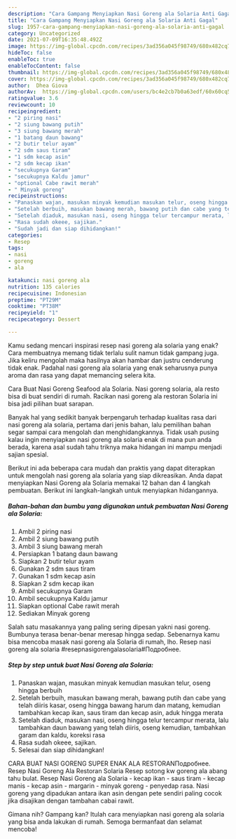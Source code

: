 ```yaml
---
description: "Cara Gampang Menyiapkan Nasi Goreng ala Solaria Anti Gagal"
title: "Cara Gampang Menyiapkan Nasi Goreng ala Solaria Anti Gagal"
slug: 1957-cara-gampang-menyiapkan-nasi-goreng-ala-solaria-anti-gagal
category: Uncategorized
date: 2021-07-09T16:35:48.492Z
image: https://img-global.cpcdn.com/recipes/3ad356a045f98749/680x482cq70/nasi-goreng-ala-solaria-foto-resep-utama.jpg
hideToc: false
enableToc: true
enableTocContent: false
thumbnail: https://img-global.cpcdn.com/recipes/3ad356a045f98749/680x482cq70/nasi-goreng-ala-solaria-foto-resep-utama.jpg
cover: https://img-global.cpcdn.com/recipes/3ad356a045f98749/680x482cq70/nasi-goreng-ala-solaria-foto-resep-utama.jpg
author:  Dhea Giova
authorAv:  https://img-global.cpcdn.com/users/bc4e2cb7b0a63edf/60x60cq50/avatar.jpg
ratingvalue: 3.6
reviewcount: 10
recipeingredient:
- "2 piring nasi"
- "2 siung bawang putih"
- "3 siung bawang merah"
- "1 batang daun bawang"
- "2 butir telur ayam"
- "2 sdm saus tiram"
- "1 sdm kecap asin"
- "2 sdm kecap ikan"
- "secukupnya Garam"
- "secukupnya Kaldu jamur"
- "optional Cabe rawit merah"
- " Minyak goreng"
recipeinstructions:
- "Panaskan wajan, masukan minyak kemudian masukan telur, oseng hingga berbuih"
- "Setelah berbuih, masukan bawang merah, bawang putih dan cabe yang telah diiris kasar, oseng hingga bawang harum dan matang, kemudian tambahkan kecap ikan, saus tiram dan kecap asin, aduk hingga merata"
- "Setelah diaduk, masukan nasi, oseng hingga telur tercampur merata, lalu tambahkan daun bawang yang telah diiris, oseng kemudian, tambahkan garam dan kaldu, koreksi rasa"
- "Rasa sudah okeee, sajikan."
- "Sudah jadi dan siap dihidangkan!"
categories:
- Resep
tags:
- nasi
- goreng
- ala

katakunci: nasi goreng ala 
nutrition: 135 calories
recipecuisine: Indonesian
preptime: "PT29M"
cooktime: "PT38M"
recipeyield: "1"
recipecategory: Dessert

---
```



Kamu sedang mencari inspirasi resep nasi goreng ala solaria yang enak? Cara membuatnya memang tidak terlalu sulit namun tidak gampang juga. Jika keliru mengolah maka hasilnya akan hambar dan justru cenderung tidak enak. Padahal nasi goreng ala solaria yang enak seharusnya punya aroma dan rasa yang dapat memancing selera kita.


Cara Buat Nasi Goreng Seafood ala Solaria. Nasi goreng solaria, ala resto bisa di buat sendiri di rumah. Racikan nasi goreng ala restoran Solaria ini bisa jadi pilihan buat sarapan.

Banyak hal yang sedikit banyak berpengaruh terhadap kualitas rasa dari nasi goreng ala solaria, pertama dari jenis bahan, lalu pemilihan bahan segar sampai cara mengolah dan menghidangkannya. Tidak usah pusing kalau ingin menyiapkan nasi goreng ala solaria enak di mana pun anda berada, karena asal sudah tahu triknya maka hidangan ini mampu menjadi sajian spesial.


Berikut ini ada beberapa cara mudah dan praktis yang dapat diterapkan untuk mengolah nasi goreng ala solaria yang siap dikreasikan. Anda dapat menyiapkan Nasi Goreng ala Solaria memakai 12 bahan dan 4 langkah pembuatan. Berikut ini langkah-langkah untuk menyiapkan hidangannya.

<!--inarticleads1-->

##### Bahan-bahan dan bumbu yang digunakan untuk pembuatan Nasi Goreng ala Solaria:

1. Ambil 2 piring nasi
1. Ambil 2 siung bawang putih
1. Ambil 3 siung bawang merah
1. Persiapkan 1 batang daun bawang
1. Siapkan 2 butir telur ayam
1. Gunakan 2 sdm saus tiram
1. Gunakan 1 sdm kecap asin
1. Siapkan 2 sdm kecap ikan
1. Ambil secukupnya Garam
1. Ambil secukupnya Kaldu jamur
1. Siapkan optional Cabe rawit merah
1. Sediakan  Minyak goreng


Salah satu masakannya yang paling sering dipesan yakni nasi goreng. Bumbunya terasa benar-benar meresap hingga sedap. Sebenarnya kamu bisa mencoba masak nasi goreng ala Solaria di rumah, lho. Resep nasi goreng ala solaria #resepnasigorengalasolaria#Подробнее. 

<!--inarticleads2-->

##### Step by step untuk buat Nasi Goreng ala Solaria:

1. Panaskan wajan, masukan minyak kemudian masukan telur, oseng hingga berbuih
1. Setelah berbuih, masukan bawang merah, bawang putih dan cabe yang telah diiris kasar, oseng hingga bawang harum dan matang, kemudian tambahkan kecap ikan, saus tiram dan kecap asin, aduk hingga merata
1. Setelah diaduk, masukan nasi, oseng hingga telur tercampur merata, lalu tambahkan daun bawang yang telah diiris, oseng kemudian, tambahkan garam dan kaldu, koreksi rasa
1. Rasa sudah okeee, sajikan.
1. Selesai dan siap dihidangkan!

CARA BUAT NASI GORENG SUPER ENAK ALA RESTORANПодробнее. Resep Nasi Goreng Ala Restoran Solaria Resep sotong kw goreng ala abang tahu bulat. Resep Nasi Goreng ala Solaria - kecap ikan - saus tiram - kecap manis - kecap asin - margarin - minyak goreng - penyedap rasa. Nasi goreng yang dipadukan antara ikan asin dengan pete sendiri paling cocok jika disajikan dengan tambahan cabai rawit. 

Gimana nih? Gampang kan? Itulah cara menyiapkan nasi goreng ala solaria yang bisa anda lakukan di rumah. Semoga bermanfaat dan selamat mencoba!
